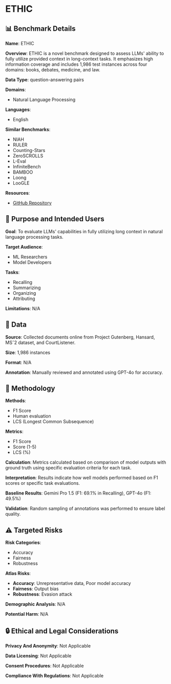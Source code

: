 # ETHIC

## 📊 Benchmark Details

**Name**: ETHIC

**Overview**: ETHIC is a novel benchmark designed to assess LLMs' ability to fully utilize provided context in long-context tasks. It emphasizes high information coverage and includes 1,986 test instances across four domains: books, debates, medicine, and law.

**Data Type**: question-answering pairs

**Domains**:
- Natural Language Processing

**Languages**:
- English

**Similar Benchmarks**:
- NIAH
- RULER
- Counting-Stars
- ZeroSCROLLS
- L-Eval
- InfiniteBench
- BAMBOO
- Loong
- LooGLE

**Resources**:
- [GitHub Repository](https://github.com/dmis-lab/ETHIC)

## 🎯 Purpose and Intended Users

**Goal**: To evaluate LLMs' capabilities in fully utilizing long context in natural language processing tasks.

**Target Audience**:
- ML Researchers
- Model Developers

**Tasks**:
- Recalling
- Summarizing
- Organizing
- Attributing

**Limitations**: N/A

## 💾 Data

**Source**: Collected documents online from Project Gutenberg, Hansard, MSˆ2 dataset, and CourtListener.

**Size**: 1,986 instances

**Format**: N/A

**Annotation**: Manually reviewed and annotated using GPT-4o for accuracy.

## 🔬 Methodology

**Methods**:
- F1 Score
- Human evaluation
- LCS (Longest Common Subsequence)

**Metrics**:
- F1 Score
- Score (1-5)
- LCS (%)

**Calculation**: Metrics calculated based on comparison of model outputs with ground truth using specific evaluation criteria for each task.

**Interpretation**: Results indicate how well models performed based on F1 scores or specific task evaluations.

**Baseline Results**: Gemini Pro 1.5 (F1: 69.1% in Recalling), GPT-4o (F1: 49.5%)

**Validation**: Random sampling of annotations was performed to ensure label quality.

## ⚠️ Targeted Risks

**Risk Categories**:
- Accuracy
- Fairness
- Robustness

**Atlas Risks**:
- **Accuracy**: Unrepresentative data, Poor model accuracy
- **Fairness**: Output bias
- **Robustness**: Evasion attack

**Demographic Analysis**: N/A

**Potential Harm**: N/A

## 🔒 Ethical and Legal Considerations

**Privacy And Anonymity**: Not Applicable

**Data Licensing**: Not Applicable

**Consent Procedures**: Not Applicable

**Compliance With Regulations**: Not Applicable
